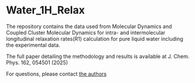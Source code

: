 # Water_1H_Relax


The repository contains the data used from Molecular Dynamics and Coupled Cluster Molecular Dynamics for intra- and intermolecular longitudinal relaxation rates(R1) calculation for pure liquid water
including the experimental data.

The full paper detailing the methodology and results is available at  J. Chem. Phys. 162, 054501 (2025)

For questions, please contact [the authors](mailto:dietmar.paschek@uni-rostock.de)
